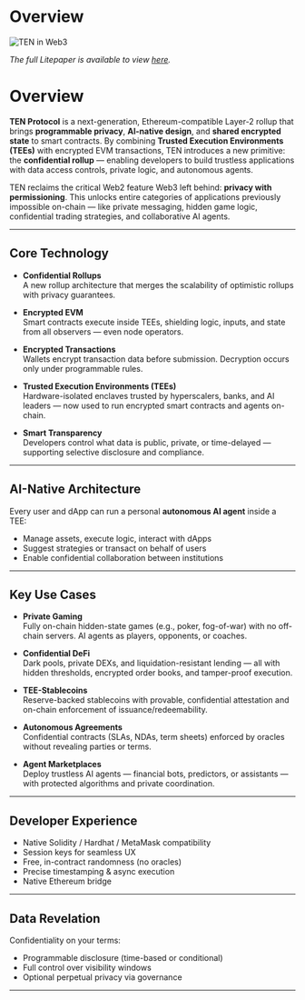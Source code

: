 # Overview

![TEN in Web3](/assets/images/overview-banner-5802f2f2deee39c331f1f9002e4838b2.png)

*The full Litepaper is available to view [here](https://ten.xyz/litepaper).*

# Overview

**TEN Protocol** is a next-generation, Ethereum-compatible Layer-2 rollup that brings **programmable privacy**, **AI-native design**, and **shared encrypted state** to smart contracts. By combining **Trusted Execution Environments (TEEs)** with encrypted EVM transactions, TEN introduces a new primitive: the **confidential rollup** — enabling developers to build trustless applications with data access controls, private logic, and autonomous agents.

TEN reclaims the critical Web2 feature Web3 left behind: **privacy with permissioning**. This unlocks entire categories of applications previously impossible on-chain — like private messaging, hidden game logic, confidential trading strategies, and collaborative AI agents.

***

## Core Technology[​](#core-technology "Direct link to Core Technology")

* **Confidential Rollups**<br /><!-- -->A new rollup architecture that merges the scalability of optimistic rollups with privacy guarantees.

* **Encrypted EVM**<br /><!-- -->Smart contracts execute inside TEEs, shielding logic, inputs, and state from all observers — even node operators.

* **Encrypted Transactions**<br /><!-- -->Wallets encrypt transaction data before submission. Decryption occurs only under programmable rules.

* **Trusted Execution Environments (TEEs)**<br /><!-- -->Hardware-isolated enclaves trusted by hyperscalers, banks, and AI leaders — now used to run encrypted smart contracts and agents on-chain.

* **Smart Transparency**<br /><!-- -->Developers control what data is public, private, or time-delayed — supporting selective disclosure and compliance.

***

## AI-Native Architecture[​](#ai-native-architecture "Direct link to AI-Native Architecture")

Every user and dApp can run a personal **autonomous AI agent** inside a TEE:

* Manage assets, execute logic, interact with dApps
* Suggest strategies or transact on behalf of users
* Enable confidential collaboration between institutions

***

## Key Use Cases[​](#key-use-cases "Direct link to Key Use Cases")

* **Private Gaming**<br /><!-- -->Fully on-chain hidden-state games (e.g., poker, fog-of-war) with no off-chain servers. AI agents as players, opponents, or coaches.

* **Confidential DeFi**<br /><!-- -->Dark pools, private DEXs, and liquidation-resistant lending — all with hidden thresholds, encrypted order books, and tamper-proof execution.

* **TEE-Stablecoins**<br /><!-- -->Reserve-backed stablecoins with provable, confidential attestation and on-chain enforcement of issuance/redeemability.

* **Autonomous Agreements**<br /><!-- -->Confidential contracts (SLAs, NDAs, term sheets) enforced by oracles without revealing parties or terms.

* **Agent Marketplaces**<br /><!-- -->Deploy trustless AI agents — financial bots, predictors, or assistants — with protected algorithms and private coordination.

***

## Developer Experience[​](#developer-experience "Direct link to Developer Experience")

* Native Solidity / Hardhat / MetaMask compatibility
* Session keys for seamless UX
* Free, in-contract randomness (no oracles)
* Precise timestamping & async execution
* Native Ethereum bridge

***

## Data Revelation[​](#data-revelation "Direct link to Data Revelation")

Confidentiality on your terms:

* Programmable disclosure (time-based or conditional)
* Full control over visibility windows
* Optional perpetual privacy via governance

***
